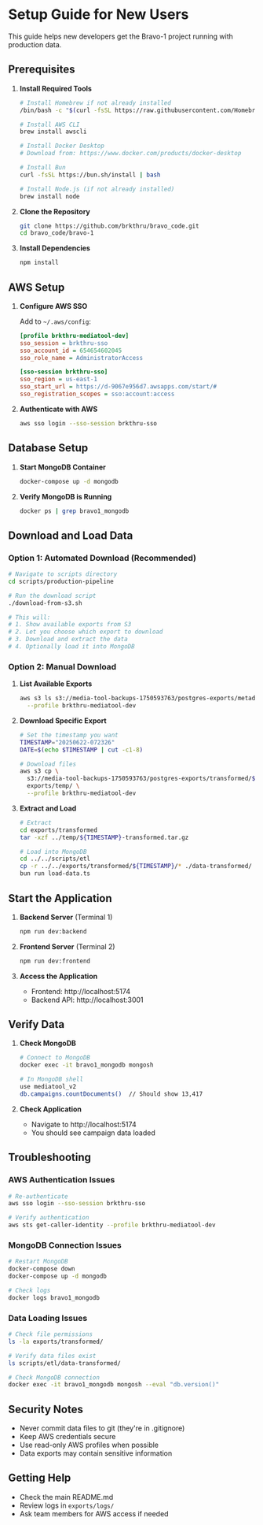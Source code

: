 # Setup Guide for New Users

This guide helps new developers get the Bravo-1 project running with production data.

## Prerequisites

1. **Install Required Tools**
   ```bash
   # Install Homebrew if not already installed
   /bin/bash -c "$(curl -fsSL https://raw.githubusercontent.com/Homebrew/install/HEAD/install.sh)"
   
   # Install AWS CLI
   brew install awscli
   
   # Install Docker Desktop
   # Download from: https://www.docker.com/products/docker-desktop
   
   # Install Bun
   curl -fsSL https://bun.sh/install | bash
   
   # Install Node.js (if not already installed)
   brew install node
   ```

2. **Clone the Repository**
   ```bash
   git clone https://github.com/brkthru/bravo_code.git
   cd bravo_code/bravo-1
   ```

3. **Install Dependencies**
   ```bash
   npm install
   ```

## AWS Setup

1. **Configure AWS SSO**
   
   Add to `~/.aws/config`:
   ```ini
   [profile brkthru-mediatool-dev]
   sso_session = brkthru-sso
   sso_account_id = 654654602045
   sso_role_name = AdministratorAccess
   
   [sso-session brkthru-sso]
   sso_region = us-east-1
   sso_start_url = https://d-9067e956d7.awsapps.com/start/#
   sso_registration_scopes = sso:account:access
   ```

2. **Authenticate with AWS**
   ```bash
   aws sso login --sso-session brkthru-sso
   ```

## Database Setup

1. **Start MongoDB Container**
   ```bash
   docker-compose up -d mongodb
   ```

2. **Verify MongoDB is Running**
   ```bash
   docker ps | grep bravo1_mongodb
   ```

## Download and Load Data

### Option 1: Automated Download (Recommended)

```bash
# Navigate to scripts directory
cd scripts/production-pipeline

# Run the download script
./download-from-s3.sh

# This will:
# 1. Show available exports from S3
# 2. Let you choose which export to download
# 3. Download and extract the data
# 4. Optionally load it into MongoDB
```

### Option 2: Manual Download

1. **List Available Exports**
   ```bash
   aws s3 ls s3://media-tool-backups-1750593763/postgres-exports/metadata/ \
     --profile brkthru-mediatool-dev
   ```

2. **Download Specific Export**
   ```bash
   # Set the timestamp you want
   TIMESTAMP="20250622-072326"
   DATE=$(echo $TIMESTAMP | cut -c1-8)
   
   # Download files
   aws s3 cp \
     s3://media-tool-backups-1750593763/postgres-exports/transformed/${DATE:0:4}-${DATE:4:2}-${DATE:6:2}/${TIMESTAMP}-transformed.tar.gz \
     exports/temp/ \
     --profile brkthru-mediatool-dev
   ```

3. **Extract and Load**
   ```bash
   # Extract
   cd exports/transformed
   tar -xzf ../temp/${TIMESTAMP}-transformed.tar.gz
   
   # Load into MongoDB
   cd ../../scripts/etl
   cp -r ../../exports/transformed/${TIMESTAMP}/* ./data-transformed/
   bun run load-data.ts
   ```

## Start the Application

1. **Backend Server** (Terminal 1)
   ```bash
   npm run dev:backend
   ```

2. **Frontend Server** (Terminal 2)
   ```bash
   npm run dev:frontend
   ```

3. **Access the Application**
   - Frontend: http://localhost:5174
   - Backend API: http://localhost:3001

## Verify Data

1. **Check MongoDB**
   ```bash
   # Connect to MongoDB
   docker exec -it bravo1_mongodb mongosh
   
   # In MongoDB shell
   use mediatool_v2
   db.campaigns.countDocuments()  // Should show 13,417
   ```

2. **Check Application**
   - Navigate to http://localhost:5174
   - You should see campaign data loaded

## Troubleshooting

### AWS Authentication Issues
```bash
# Re-authenticate
aws sso login --sso-session brkthru-sso

# Verify authentication
aws sts get-caller-identity --profile brkthru-mediatool-dev
```

### MongoDB Connection Issues
```bash
# Restart MongoDB
docker-compose down
docker-compose up -d mongodb

# Check logs
docker logs bravo1_mongodb
```

### Data Loading Issues
```bash
# Check file permissions
ls -la exports/transformed/

# Verify data files exist
ls scripts/etl/data-transformed/

# Check MongoDB connection
docker exec -it bravo1_mongodb mongosh --eval "db.version()"
```

## Security Notes

- Never commit data files to git (they're in .gitignore)
- Keep AWS credentials secure
- Use read-only AWS profiles when possible
- Data exports may contain sensitive information

## Getting Help

- Check the main README.md
- Review logs in `exports/logs/`
- Ask team members for AWS access if needed